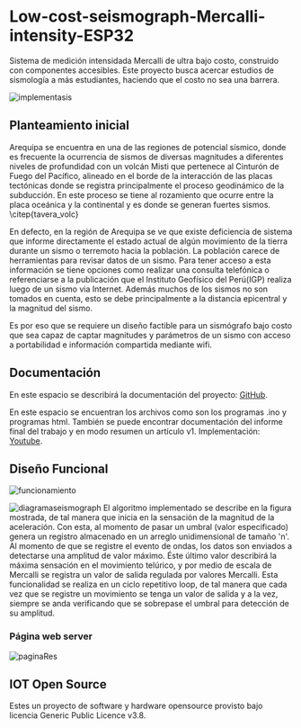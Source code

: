 


# Low-cost-seismograph-Mercalli-intensity-ESP32
Sistema de medición intensidada Mercalli de ultra bajo costo, construido con componentes accesibles. Este proyecto busca acercar estudios de sismología a más estudiantes, haciendo que el costo no sea una barrera.

![implementasis](https://user-images.githubusercontent.com/62358739/129647080-57a27355-7e05-47a8-afac-6daac7f7d188.png)


## Planteamiento inicial
Arequipa se encuentra en una de las regiones de potencial sísmico, donde es frecuente la ocurrencia de sismos de diversas magnitudes a diferentes niveles de profundidad con un  volcán Misti que pertenece al Cinturón de Fuego del Pacífico, alineado en el borde de la interacción de las placas tectónicas donde se registra principalmente el proceso geodinámico de la subducción. En este proceso se tiene al rozamiento que ocurre entre la placa oceánica y la continental y es donde se generan fuertes sismos. \citep{tavera_volc} 

En defecto, en la región de Arequipa se ve que existe deficiencia de sistema que informe directamente el estado actual de algún movimiento de la tierra durante un sismo o terremoto hacia la población. La población carece de herramientas para revisar datos de un sismo. Para tener acceso a esta información se tiene opciones como realizar una consulta telefónica o referenciarse a la publicación que el Instituto Geofísico del Perú(IGP) realiza luego de un sismo via Internet. Además muchos de los sismos no son tomados en cuenta, esto se debe principalmente a la distancia epicentral y la magnitud del sismo.

Es por eso que se requiere un diseño factible para un sismógrafo bajo costo que sea capaz de captar magnitudes y parámetros de un sismo con acceso a portabilidad e información compartida mediante wifi.






## Documentación
En este espacio se describirá la documentación del proyecto: [GitHub](https://github.com/JhoelRN/Low-cost-seismograph-Mercalli-intensity-ESP32).

En este espacio se encuentran los archivos como son los programas .ino y programas html. 
También se puede encontrar documentación del informe final del trabajo y en modo resumen un artículo v1.
Implementación: [Youtube](https://www.youtube.com/channel/UCplPBdMY127yMaeyeEgBMew).


## Diseño Funcional
![funcionamiento](https://user-images.githubusercontent.com/62358739/129647294-a2c7bdb7-6818-445f-a763-217d2706413c.jpeg)
  
  ![diagramaseismograph](https://user-images.githubusercontent.com/62358739/129647404-38d81415-31fa-47ac-9ed7-30d5c9b00278.png)
El algoritmo implementado se describe en la figura mostrada, de tal manera que inicia en la sensación de la magnitud de la aceleración. Con esta, al momento de pasar un umbral (valor especificado) genera un registro almacenado en un arreglo unidimensional de tamaño 'n'. Al momento de que se registre el evento de ondas, los datos son enviados a detectarse una amplitud de valor máximo. Éste último valor describirá la máxima sensación en el movimiento telúrico, y por medio de escala de Mercalli se registra un valor de salida regulada por valores Mercalli. Esta funcionalidad se realiza en un ciclo repetitivo loop, de tal manera que cada vez que se registre un movimiento se tenga un valor de salida y a la vez, siempre se anda verificando que se sobrepase el umbral para detección de su amplitud.
  
  
### Página web server
![paginaRes](https://user-images.githubusercontent.com/62358739/129647362-17fdb7f1-7c1e-4726-9cef-00c1a0dc4e49.PNG)



## IOT Open Source
Estes un proyecto de software y hardware opensource provisto bajo licencia Generic Public Licence v3.8.








